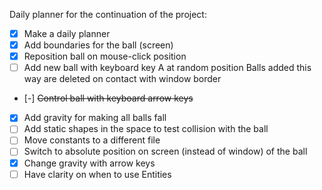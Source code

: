 Daily planner for the continuation of the project:

- [x] Make a daily planner
- [x] Add boundaries for the ball (screen)
- [x] Reposition ball on mouse-click position
- [ ] Add new ball with keyboard key A at random position
        Balls added this way are deleted on contact with window border
- [-] ~~Control ball with keyboard arrow keys~~ 
- [x] Add gravity for making all balls fall
- [ ] Add static shapes in the space to test collision with the ball
- [ ] Move constants to a different file
- [ ] Switch to absolute position on screen (instead of window) of the ball
- [x] Change gravity with arrow keys
- [ ] Have clarity on when to use Entities
